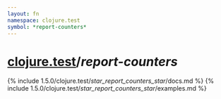 ```yaml
---
layout: fn
namespace: clojure.test
symbol: *report-counters*
---
```


# [clojure.test](../)/*report-counters*

{% include 1.5.0/clojure.test/_star_report_counters_star_/docs.md %}
{% include 1.5.0/clojure.test/_star_report_counters_star_/examples.md %}

